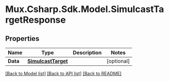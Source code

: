 # Mux.Csharp.Sdk.Model.SimulcastTargetResponse

## Properties

Name | Type | Description | Notes
------------ | ------------- | ------------- | -------------
**Data** | [**SimulcastTarget**](SimulcastTarget.md) |  | [optional] 

[[Back to Model list]](../README.md#documentation-for-models) [[Back to API list]](../README.md#documentation-for-api-endpoints) [[Back to README]](../README.md)

